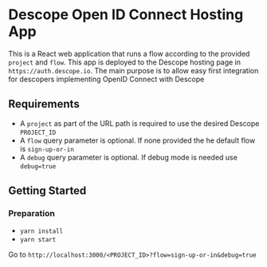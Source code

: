 # Descope Open ID Connect Hosting App

This is a React web application that runs a flow according to the provided `project` and `flow`.
This app is deployed to the Descope hosting page in `https://auth.descope.io`.
The main purpose is to allow easy first integration for descopers implementing OpenID Connect with Descope

## Requirements

-   A `project` as part of the URL path is required to use the desired Descope `PROJECT_ID`
-   A `flow` query parameter is optional. If none provided the he default flow is `sign-up-or-in`
-   A `debug` query parameter is optional. If debug mode is needed use `debug=true`

## Getting Started

### Preparation

-   `yarn install`
-   `yarn start`

Go to `http://localhost:3000/<PROJECT_ID>?flow=sign-up-or-in&debug=true`
